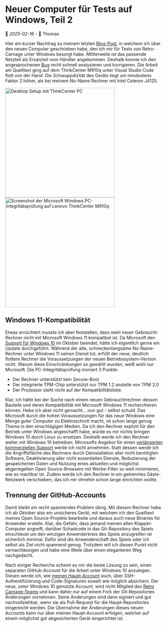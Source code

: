 # Neuer Computer für Tests auf Windows, Teil 2

📅 *2025-02-16* - 🧔 Thomas

Hier ein kurzer Nachtrag zu meinem letzten [Blog-Post](./2025-02-09.md), in welchem ich über den neuen Computer 
geschrieben habe, den ich mir für Tests von Retro-Carnage unter Windows besorgt habe. Mittlerweile ist das passende 
Netzteil als Ersatzteil vom Händler angekommen. Deshalb konnte ich den angesprochenen 
[Bug](https://github.com/Retro-Carnage-Team/retro-carnage/issues/211) recht schnell analysieren und korrigieren. 
Die Arbeit am Quelltext ging auf dem ThinkCenter M910q unter Visual Studio Code flott von der Hand. Die 
Schwuppdizität des Geräts liegt um mindestens Faktor 2 höher, als bei meinem No-Name Rechner mit Intel Celeron J4125. 

<div class="pswp-gallery pswp-gallery--single-column" id="gallery-20250216">  
  <a href="/de/media/blog/2025-02-16/desktop.jpg" 
    data-pswp-width="1500" 
    data-pswp-height="1125" 
    target="_blank">
    <img 
        src="/de/media/blog/2025-02-16/desktop-small.jpg" 
        alt="Desktop Setup mit ThinkCenter PC" 
        style="width: 350px" 
        title="Mein Arbeitsplatz mit ThinkCenter M910q"
    />
  </a>
  <a href="/de/media/blog/2025-02-16/integrity-check.png" 
    data-pswp-width="1345" 
    data-pswp-height="1342" 
    target="_blank">
    <img 
        src="/de/media/blog/2025-02-16/integrity-check-small.png" 
        alt="Screenshot der Microsoft Windows PC-Integritätsprüfung auf Lenovo ThinkCenter M910q" 
        style="width: 350px" 
        title="Lenovo ThinkCenter M910q erfüllt nicht die Anforderungen von Microsoft Windows 11"
    />
  </a>    
</div>

## Windows 11-Kompatibilität

Etwas ernüchtert musste ich aber feststellen, dass mein neuer Gebraucht-Rechner nicht mit Microsoft Windows 11 
kompatibel ist. Da Microsoft den [Support für Windows 10](https://www.microsoft.com/de-de/windows/end-of-support) im
Oktober beendet, hätte ich eigentlich gerne ein Update durchgeführt. Während der alte, schneckenlangsame No-Name-Rechner
unter Windows 11 seinen Dienst tut, erfüllt der neue, deutlich flottere Rechner die Voraussetzungen der neuen 
Betriebssystem-Version nicht. Warum diese Einschränkungen so gewählt wurden, weiß wohl nur Microsoft. Die 
PC-Integritätsprüfung moniert 3 Punkte:

- Der Rechner unterstützt kein Secure-Boot
- Der integrierte TPM-Chip unterstützt nur TPM 1.2 anstelle von TPM 2.0
- Der Prozessor steht nicht auf der Kompatibilitätsliste.

Klar, ich hätte bei der Suche nach einem neuen Gebrauchtrechner dessen Bauteile und deren Kompatibilität mit Microsoft 
Windows 11 recherchieren können. Habe ich aber nicht gemacht... nun gut - selbst schuld. Das Microsoft durch die hohen
Voraussetzungen für das neue Windows eine Menge guter Computer zu Elektroschrott macht, ist schon lange genug Thema in 
den einschlägigen Medien. Da ich den Rechner explizit für den Betrieb unter Windows angeschafft habe, würde es mir 
nichts bringen Windows 10 durch Linux zu ersetzen. Deshalb werde ich den Rechner weiter mit Windows 10 betreiben. 
Microsofts Angebot für einen 
[verlängerten kommerziellen Support](https://learn.microsoft.com/de-de/windows/whats-new/extended-security-updates)
werde ich nicht annehmen. Statt dessen werde ich die Angriffsfläche des Rechners durch Deinstallation aller 
nicht benötigten Software, Deaktivierung aller nicht essentiellen Dienste, Reduzierung der gespeicherten Daten und 
Nutzung eines aktuellen und möglichst abgeriegelten Open Source-Browsers mit Werbe-Filter so weit minimieren, wie es 
machbar ist. Zudem werde ich den Rechner in ein getrenntes Gäste-Netzwerk verschieben, das ich mir ohnehin schon lange
einrichten wollte.

## Trennung der GitHub-Accounts

Damit bleibt ein recht spannendes Problem übrig. Mit diesem Rechner habe ich ab Oktober also ein unsicheres Gerät, mit 
welchem ich den Quelltext meines Open Source-Projekts bearbeite und daraus auch neue Binaries für Anwender erstelle. 
Klar, die Gefahr, dass jemand meinen alten Klapper-Computer angreift, darüber Schadcode in das Git-Repository des Spiels
einschleust um den winzigen Anwenderkreis des Spiels anzugreifen ist sicherlich minimal. Dafür sind die Anwenderschaft 
des Spiels oder ich selbst als Ziel nicht spannend genug. Trotzdem will ich diesen Punkt nicht vernachlässigen und habe
eine Weile über einen eleganteren Weg nachgedacht.

Nach einiger Recherche scheint es mir die beste Lösung zu sein, einen separaten GitHub-Account für die Arbeit unter 
Windows 10 anzulegen. Diesen werde ich, wie [meinen Haupt-Account](https://github.com/huddeldaddel) auch, über 
SSH-Authentifizierung und Code-Signaturen soweit wie möglich absichern. Der neue, unter Windows 10 genutzte 
Account, wird nicht Mitglied des 
[Retro Carnage-Teams](https://github.com/Retro-Carnage-Team) und kann daher nur auf einem Fork der Git-Repositories
Änderungen vornehmen. Seine Änderungen sind dann signiert und gut nachvollziehbar, wenn sie als Pull-Request für die 
Haupt-Repositories eingereicht werden. Die Übernahme der Änderungen dieses neuen Accounts kann nur über meinen 
Haupt-Account erfolgen, welcher auf einem möglichst gut abgesicherten Gerät eingerichtet ist.

<link rel="stylesheet" href="/de/assets/css/photoswipe.css">

<script type="module">
    import PhotoSwipeLightbox from '/de/assets/js/photoswipe-lightbox.esm.js';
    new PhotoSwipeLightbox({
      gallery: '#gallery-20250216',
      children: 'a',
      pswpModule: () => import('/de/assets/js/photoswipe.esm.js')
    }).init();    
</script>
